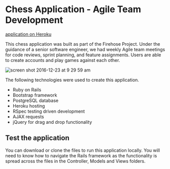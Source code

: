 # Chess Application - Agile Team Development

[application on Heroku](https://pawnstars-firehose.herokuapp.com/)

This chess application was built as part of the Firehose Project. Under the guidance of a senior software engineer, we had weekly Agile team meetings for code reviews, sprint planning, and feature assignments. Users are able to create accounts and play games against each other.

![screen shot 2016-12-23 at 9 29 59 am](https://cloud.githubusercontent.com/assets/14083180/21822558/82def6d4-d72c-11e6-8301-b3d7b380b70c.png)


The following technologies were used to create this application.

* Ruby on Rails
* Bootstrap framework
* PostgreSQL database
* Heroku hosting
* RSpec testing driven development
* AJAX requests
* jQuery for drag and drop functionality

## Test the application

You can download or clone the files to run this application locally. You will need to know how to navigate the Rails framework as the functionality is spread across the files in the Controller, Models and Views folders.
